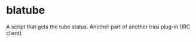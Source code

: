 blatube
=======

A script that gets the tube status. Another part of another irssi plug-in (IRC client)
